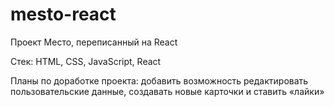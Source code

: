 # mesto-react  
Проект Место, переписанный на React  
  
Стек: HTML, CSS, JavaScript, React  

Планы по доработке проекта: добавить возможность редактировать пользовательские данные, создавать новые карточки и ставить «лайки»    